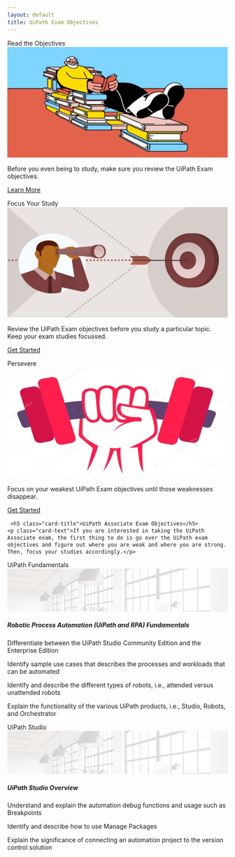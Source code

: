 ```yaml
---
layout: default
title: UiPath Exam Objectives
---
```

<div class="row">
  <div class=" col-6 col-xs-6 col-sm-6 col-md-4 col-lg-4 col-xl-4 mb-2  d-flex align-items-stretch">
    <div class="card" >
      <div class="card-header">Read the Objectives</div>
      <img src="/assets/read.jpg" class="card-img-top" alt="uipath certification">
      <div class="card-body d-flex flex-column">
        <p class="card-text">Before you even being to study, make sure you review the UiPath Exam objectives.</p>
        <p class="text-center mt-auto"><a href="#uipath-cert-prep" class="text-center  btn btn-outline-primary btn-sm">Learn More</a></p>
      </div>
    </div>
  </div>
  <div class=" col-6 col-xs-6 col-sm-6 col-md-4 col-lg-4 col-xl-4 mb-2  d-flex align-items-stretch">
    <div class="card" >
      <div class="card-header">Focus Your Study</div>
      <img src="/assets/focus.jpg" class="card-img-top" alt="uipath certification">
      <div class="card-body d-flex flex-column">
        <p class="card-text">Review the UiPath Exam objectives before you study a particular topic. Keep your exam studies focussed.</p>
        <p class="text-center mt-auto"><a href="#" class="text-center btn btn-outline-primary btn-sm">Get Started</a></p>
      </div>
    </div>
  </div>
  <div class=" col-6 col-xs-6 col-sm-6 col-md-4 col-lg-4 col-xl-4 mb-2  d-flex align-items-stretch">
    <div class="card" >
      <div class="card-header">Persevere</div>
      <img src="/assets/dumbell.jpg" class="card-img-top" alt="uipath certification">
      <div class="card-body d-flex flex-column">
        <p class="card-text">Focus on your weakest UiPath Exam objectives until those weaknesses disappear.</p>
        <p class="text-center mt-auto"><a href="#" class="text-center btn btn-outline-primary btn-sm">Get Started</a></p>
      </div>
    </div>
  </div>
  
  <div class=" col-12   d-flex align-items-stretch">
    <div class="card" >
      
     <h5 class="card-title">UiPath Associate Exam Objectives</h5>
    <p class="card-text">If you are interested in taking the UiPath Associate exam, the first thing to do is go over the UiPath exam objectives and figure out where you are weak and where you are strong. Then, focus your studies accordingly.</p>     
      
      
      
<div class="card">
  <div class="card-header">
    UiPath Fundamentals
  </div>
  <img src="/assets/background-small.jpg" class="card-img-top" alt="...">
  <div class="card-body">
    <h5 class="card-title">Robotic Process Automation (UiPath and RPA) Fundamentals</h5>
    <p class="card-text">Differentiate between the UiPath Studio Community Edition and the Enterprise Edition</p>
	<p class="card-text">Identify sample use cases that describes the processes and workloads that can be automated</p>
	<p class="card-text">Identify and describe the different types of robots, i.e., attended versus unattended robots</p>
	<p class="card-text">Explain the functionality of the various UiPath products, i.e., Studio, Robots, and Orchestrator</p>
  </div>
</div>

<div class="card">
  <div class="card-header">
    UiPath Studio
  </div>
  <img src="/assets/background-small.jpg" class="card-img-top" alt="...">
  <div class="card-body">
    <h5 class="card-title">UiPath Studio Overview</h5>
    <p class="card-text">Understand and explain the automation debug functions and usage such as Breakpoints</p>
	<p class="card-text">Identify and describe how to use Manage Packages</p>
	<p class="card-text">Explain the significance of connecting an automation project to the version control solution</p>
  </div>
</div>
      </div>
    </div>
  </div>
</div>

